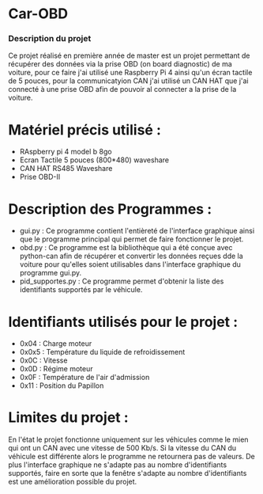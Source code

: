 # Car-OBD

### Description du projet

Ce projet réalisé en première année de master est un projet permettant de récupérer des données via la prise OBD (on board diagnostic) de ma voiture, pour ce faire j'ai utilisé une Raspberry Pi 4 ainsi qu'un écran tactile de 5 pouces, pour la communicatyion CAN j'ai utilisé un CAN HAT que j'ai connecté à une prise OBD afin de pouvoir al connecter a la prise de la voiture.

# Matériel précis utilisé :
- RAspberry pi 4 model b 8go
- Ecran Tactile 5 pouces (800*480) waveshare
- CAN HAT RS485 Waveshare
- Prise OBD-II

# Description des Programmes :
- gui.py : Ce programme contient l'entièreté de l'interface graphique ainsi que le programme principal qui permet de faire fonctionner le projet.
- obd.py : Ce programme est la bibliothèque qui a été conçue avec python-can afin de récupérer et convertir les données reçues dde la voiture pour qu'elles soient utilisables dans l'interface graphique du programme gui.py.
- pid_supportes.py : Ce programme permet d'obtenir la liste des identifiants supportés par le véhicule.

# Identifiants utilisés pour le projet :
- 0x04 : Charge moteur
- 0x0x5 : Température du liquide de refroidissement
- 0x0C : Vitesse
- 0x0D : Régime moteur
- 0x0F : Température de l'air d'admission
- 0x11 : Position du Papillon

# Limites du projet : 

En l'état le projet fonctionne uniquement sur les véhicules comme le mien qui ont un CAN avec une vitesse de 500 Kb/s. Si la vitesse du CAN du véhicule est différente alors le programme ne retournera pas de valeurs.
De plus l'interface graphique ne s'adapte pas au nombre d'identifiants supportés, faire en sorte que la fenêtre s'adapte au nombre d'identifiants est une amélioration possible du projet.
